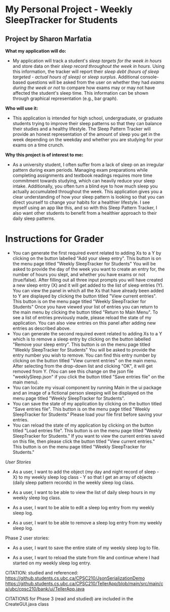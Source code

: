 # My Personal Project - Weekly SleepTracker for Students

## Project by Sharon Marfatia


**What my application will do:**
- My application will track a student's *sleep targets for the week in hours* and store data on their *sleep record
throughout the week in hours*. Using this information, the tracker will report their *sleep debt (hours of sleep 
targeted - actual hours of sleep)* or *sleep surplus*. Additional console-based questions will be asked from the user 
on whether they had *exams during the week or not* to compare how exams may or may not have affected the student's sleep 
time. This information can be shown through graphical representation (e.g., bar graph).

**Who will use it:**
- This application is intended for high school, undergraduate, or graduate students trying to improve their sleep 
patterns so that they can balance their studies and a healthy lifestyle. The Sleep Pattern Tracker will provide an 
honest representation of the amount of sleep you get in the week depending on the weekday and whether you are studying
for your exams on a time crunch.

**Why this project is of interest to me:**
- As a university student, I often suffer from a lack of sleep on an irregular pattern during exam periods.
Managing exam preparations while completing assignments and textbook readings requires more time commitment towards
studying, which can heavily reduce your sleep intake. Additionally, you often turn a blind eye to how much sleep you 
actually accumulated throughout the week. This application gives you a clear understanding of how your sleep pattern is 
looking so that you can direct yourself to change your habits for a healthier lifestyle. I see myself using an app like 
this, and so with this Sleep Pattern Tracker, I also want other students to benefit from a healthier approach to their 
daily sleep patterns.


# Instructions for Grader

- You can generate the first required event related to adding Xs to a Y by clicking on the button labelled 
"Add your sleep entry". This button is on the menu page titled "Weekly SleepTracker for Students" You will be asked to
provide the day of the week you want to create an entry for, the number of hours you slept, and whether you have exams
or not (true/false). After filling out all three input prompts you will have created a new sleep entry (X) and it will 
get added to the list of sleep entries (Y). You can view the panel in which all the Xs that have already been added to Y
are displayed by clicking the button titled "View current entries". This button is on the menu page titled 
"Weekly SleepTracker for Students" Once you have viewed your list of entries you can return to the main menu by clicking
the button titled "Return to Main Menu". To see a list of entries previously made, please reload the state of my 
application. You can also view entries on this panel after adding new entries as described above.
- You can generate the second required event related to adding Xs to a Y which is to remove a sleep entry by clicking on
the button labelled "Remove your sleep entry". This button is on the menu page titled "Weekly SleepTracker for Students"
You will be asked to provide the entry number you wish to remove. You can find this entry number by clicking on the 
button titled "View current entries" on the main menu. After selecting from the drop-down list and clicking "OK", it 
will get removed from Y. (You can see this change on the json file "weeklySleep.json" if you click the button titled
"Save entries file" on the main menu).
- You can locate my visual component by running Main in the ui package and an image of a fictional person sleeping will 
be displayed on the menu page titled "Weekly SleepTracker for Students".
- You can save the state of my application by clicking on the button titled "Save entries file". This button is on the 
menu page titled "Weekly SleepTracker for Students" Please load your file first before saving your entries. 
- You can reload the state of my application by clicking on the button titled "Load entries file". This button is on the
menu page titled "Weekly SleepTracker for Students." If you want to view the current entries saved on this file, then 
please click the button titled "View current entries." This button is on the menu page titled "Weekly SleepTracker for
Students."


*User Stories*

- As a user, I want to add the object (my day and night record of sleep - X) to my weekly sleep log class - Y so that I
get an array of objects (daily sleep pattern records) in the weekly sleep log class.


- As a user, I want to be able to view the list of daily sleep hours in my weekly sleep log class.


- As a user, I want to be able to edit a sleep log entry from my weekly sleep log.


- As a user, I want to be able to remove a sleep log entry from my weekly sleep log.

Phase 2 user stories:

- As a user, I want to save the entire state of my weekly sleep log to file. 

- As a user, I want to reload the state from file and continue where I had started on my weekly sleep log entry. 

CITATION: studied and referenced:
https://github.students.cs.ubc.ca/CPSC210/JsonSerializationDemo
https://github.students.cs.ubc.ca/CPSC210/TellerApp/blob/main/src/main/ca/ubc/cpsc210/bank/ui/TellerApp.java

CITATIONS for Phase 3 (read and studied) are included in the CreateGUI.java class

